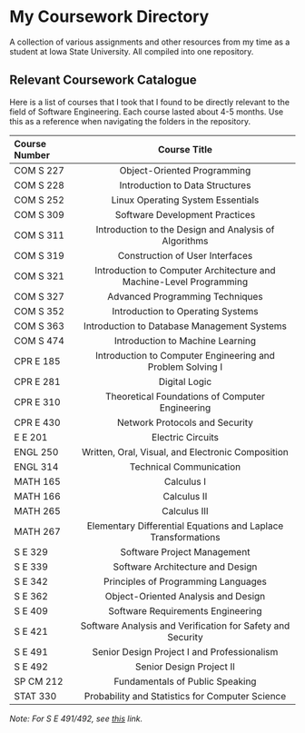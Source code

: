 # My Coursework Directory
A collection of various assignments and other resources from my time as a student at Iowa State University. All compiled into one repository.

## Relevant Coursework Catalogue

Here is a list of courses that I took that I found to be directly relevant to the field of Software Engineering. Each course lasted about 4-5 months. Use this as a reference when navigating the folders in the repository. 

| Course Number | Course Title |
| :------------- | :----------: | 
| COM S 227 | Object-Oriented Programming | 
| COM S 228 | Introduction to Data Structures |
| COM S 252 | Linux Operating System Essentials |
| COM S 309 | Software Development Practices |
| COM S 311 | Introduction to the Design and Analysis of Algorithms | 
| COM S 319 | Construction of User Interfaces |
| COM S 321 | Introduction to Computer Architecture and Machine-Level Programming |
| COM S 327 | Advanced Programming Techniques |
| COM S 352 | Introduction to Operating Systems |
| COM S 363 | Introduction to Database Management Systems |
| COM S 474 | Introduction to Machine Learning |
| CPR E 185 | Introduction to Computer Engineering and Problem Solving I |
| CPR E 281 | Digital Logic |
| CPR E 310 | Theoretical Foundations of Computer Engineering | 
| CPR E 430 | Network Protocols and Security |
| E E 201 | Electric Circuits | 
| ENGL 250 | Written, Oral, Visual, and Electronic Composition |
| ENGL 314 | Technical Communication |
| MATH 165 | Calculus I |
| MATH 166 | Calculus II |
| MATH 265 | Calculus III |
| MATH 267 | Elementary Differential Equations and Laplace Transformations |
| S E 329 | Software Project Management |
| S E 339 | Software Architecture and Design |
| S E 342 | Principles of Programming Languages |
| S E 362 | Object-Oriented Analysis and Design |
| S E 409 | Software Requirements Engineering |
| S E 421 | Software Analysis and Verification for Safety and Security |
| S E 491 | Senior Design Project I and Professionalism |
| S E 492 | Senior Design Project II |
| SP CM 212 | Fundamentals of Public Speaking |
| STAT 330 | Probability and Statistics for Computer Science |


*Note: For S E 491/492, see [this](https://sddec20-10.sd.ece.iastate.edu/) link.*
